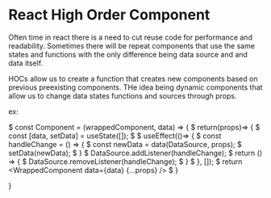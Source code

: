 # React High Order Component

Often time in react there is a need to cut reuse code for performance and readability. Sometimes there will be repeat components that use the same states and functions with the only difference being data source and and data itself.

HOCs allow us to create a function that creates new components based on previous preexisting components. THe idea being dynamic components that allow us to change data states functions and sources through props.

ex:

$ const Component = (wrappedComponent, data) => {
$ return(props)=> {
$ const [data, setData] = useState([]);
$
$ useEffect(()=> {
$ const handleChange = () => {
$ const newData = data(DataSource, props);
$ setData(newData);
$ }
$ DataSource.addListener(handleChange);
$ return () => {
$ DataSource.removeListener(handleChange);
$ }
$ }, []);
$ return <WrappedComponent data={data} {...props} />
$ }

}
